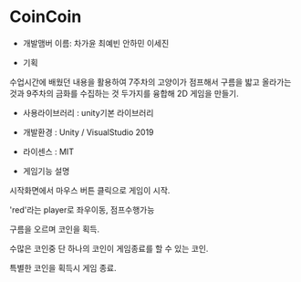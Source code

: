 # CoinCoin

- 개발맴버 이름: 차가윤 최예빈 안하민 이세진 

- 기획

 수업시간에 배웠던 내용을 활용하여 7주차의 고양이가 점프해서 구름을 밟고 올라가는 것과 9주차의 금화를 수집하는 것 두가지를 융합해 2D 게임을 만들기.

- 사용라이브러리 : unity기본 라이브러리 

- 개발환경 : Unity / VisualStudio 2019

- 라이센스 : MIT

- 게임기능 설명
 
 시작화면에서 마우스 버튼 클릭으로 게임이 시작.
 
 'red'라는 player로 좌우이동, 점프수행가능

 구름을 오르며 코인을 획득.
 
 수많은 코인중 단 하나의 코인이 게임종료를 할 수 있는 코인.
 
 특별한 코인을 획득시 게임 종료.
